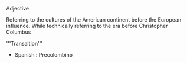 Adjective

Referring to the cultures of the American continent  before the European influence. While technically referring to the era before Christopher Columbus

'''Transaltion'''

* Spanish : Precolombino